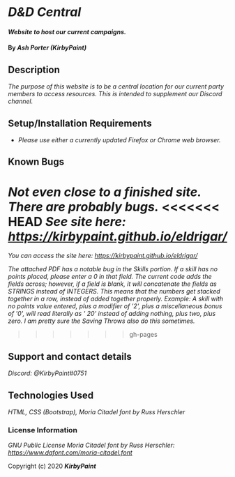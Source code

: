 # _D&D Central_

#### _Website to host our current campaigns._

#### By _**Ash Porter (KirbyPaint)**_

## Description

_The purpose of this website is to be a central location for our current party members to access resources. This is intended to supplement our Discord channel._

## Setup/Installation Requirements

* _Please use either a currently updated Firefox or Chrome web browser._

## Known Bugs

_Not even close to a finished site. There are probably bugs._
<<<<<<< HEAD
_See site here: https://kirbypaint.github.io/eldrigar/_
=======
_You can access the site here: https://kirbypaint.github.io/eldrigar/_

_The attached PDF has a notable bug in the Skills portion. If a skill has no points placed, please enter a 0 in that field._
_The current code adds the fields across; however, if a field is blank, it will concatenate the fields as STRINGS instead of INTEGERS._
_This means that the numbers get stacked together in a row, instead of added together properly._
_Example: A skill with no points value entered, plus a modifier of '2', plus a miscellaneous bonus of '0', will read literally as ' 20' instead of adding nothing, plus two, plus zero._
_I am pretty sure the Saving Throws also do this sometimes._
>>>>>>> gh-pages

## Support and contact details

_Discord: @KirbyPaint#0751_

## Technologies Used

_HTML, CSS (Bootstrap), Moria Citadel font by Russ Herschler_

### License Information

_GNU Public License_
_Moria Citadel font by Russ Herschler: https://www.dafont.com/moria-citadel.font_

Copyright (c) 2020 **_KirbyPaint_**